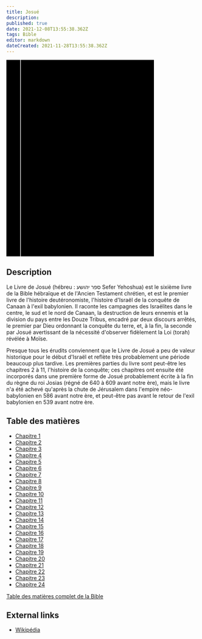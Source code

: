 ```yaml
---
title: Josué
description: 
published: true
date: 2021-12-08T13:55:38.362Z
tags: Bible
editor: markdown
dateCreated: 2021-11-28T13:55:38.362Z
---
```


<div class="urantiapedia-book-front urantiapedia-book-bible">
<svg xmlns="http://www.w3.org/2000/svg"
	width="102.6mm" height="136.8mm"
	viewBox="0 0 102.6 136.8" version="1.1">
	<g transform="translate(-7,-5)">
		<rect width="9.6" height="136.8" x="7" y="5" />
		<rect width="96.9" height="136.8" x="17" y="5" />
		<text style="font-size:5px" x="61" y="22">LA BIBLE</text>
		<text style="font-size:4px" x="61" y="125">French Louis Segond Bible, 1910</text>
		<text style="font-size:9px" x="61" y="60">Josué</text>
	</g>
</svg>
</div>

## Description


Le Livre de Josué (hébreu : ספר יהושע Sefer Yehoshua) est le sixième livre de la Bible hébraïque et de l'Ancien Testament chrétien, et est le premier livre de l'histoire deutéronomiste, l'histoire d'Israël de la conquête de Canaan à l'exil babylonien. Il raconte les campagnes des Israélites dans le centre, le sud et le nord de Canaan, la destruction de leurs ennemis et la division du pays entre les Douze Tribus, encadré par deux discours arrêtés, le premier par Dieu ordonnant la conquête du terre, et, à la fin, la seconde par Josué avertissant de la nécessité d'observer fidèlement la Loi (torah) révélée à Moïse.

Presque tous les érudits conviennent que le Livre de Josué a peu de valeur historique pour le début d'Israël et reflète très probablement une période beaucoup plus tardive. Les premières parties du livre sont peut-être les chapitres 2 à 11, l'histoire de la conquête; ces chapitres ont ensuite été incorporés dans une première forme de Josué probablement écrite à la fin du règne du roi Josias (régné de 640 à 609 avant notre ère), mais le livre n'a été achevé qu'après la chute de Jérusalem dans l'empire néo-babylonien en 586 avant notre ère, et peut-être pas avant le retour de l'exil babylonien en 539 avant notre ère.

## Table des matières

- [Chapitre 1](/fr/Bible/Joshua/1)
- [Chapitre 2](/fr/Bible/Joshua/2)
- [Chapitre 3](/fr/Bible/Joshua/3)
- [Chapitre 4](/fr/Bible/Joshua/4)
- [Chapitre 5](/fr/Bible/Joshua/5)
- [Chapitre 6](/fr/Bible/Joshua/6)
- [Chapitre 7](/fr/Bible/Joshua/7)
- [Chapitre 8](/fr/Bible/Joshua/8)
- [Chapitre 9](/fr/Bible/Joshua/9)
- [Chapitre 10](/fr/Bible/Joshua/10)
- [Chapitre 11](/fr/Bible/Joshua/11)
- [Chapitre 12](/fr/Bible/Joshua/12)
- [Chapitre 13](/fr/Bible/Joshua/13)
- [Chapitre 14](/fr/Bible/Joshua/14)
- [Chapitre 15](/fr/Bible/Joshua/15)
- [Chapitre 16](/fr/Bible/Joshua/16)
- [Chapitre 17](/fr/Bible/Joshua/17)
- [Chapitre 18](/fr/Bible/Joshua/18)
- [Chapitre 19](/fr/Bible/Joshua/19)
- [Chapitre 20](/fr/Bible/Joshua/20)
- [Chapitre 21](/fr/Bible/Joshua/21)
- [Chapitre 22](/fr/Bible/Joshua/22)
- [Chapitre 23](/fr/Bible/Joshua/23)
- [Chapitre 24](/fr/Bible/Joshua/24)

[Table des matières complet de la Bible](/fr/index/bible)


## External links

- [Wikipédia](https://en.wikipedia.org/wiki/Book_of_Joshua)